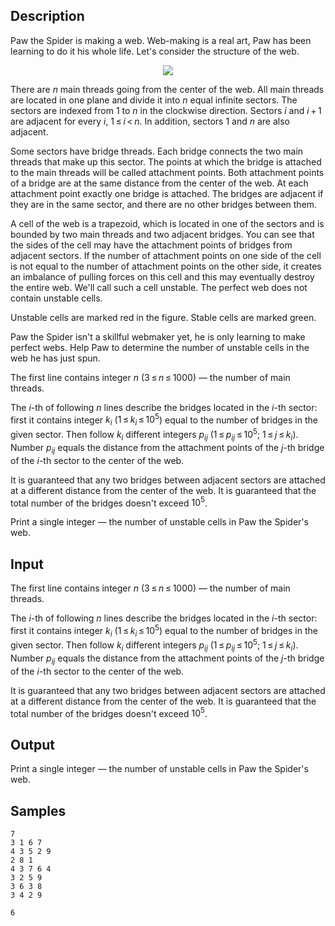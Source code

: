 ## Description

<div><p>Paw the Spider is making a web. Web-making is a real art, Paw has been learning to do it his whole life. Let's consider the structure of the web.</p><center> <img class="tex-graphics" src="./26087/file/hDwsieCQ.png" style="max-width: 100.0%;max-height: 100.0%;"> </center><p>There are <span class="tex-span"><i>n</i></span> <span class="tex-font-style-it">main</span> threads going from the center of the web. All main threads are located in one plane and divide it into <span class="tex-span"><i>n</i></span> equal infinite <span class="tex-font-style-it">sectors</span>. The sectors are indexed from <span class="tex-span">1</span> to <span class="tex-span"><i>n</i></span> in the clockwise direction. Sectors <span class="tex-span"><i>i</i></span> and <span class="tex-span"><i>i</i> + 1</span> are <span class="tex-font-style-it">adjacent</span> for every <span class="tex-span"><i>i</i></span>, <span class="tex-span">1 ≤ <i>i</i> &lt; <i>n</i></span>. In addition, sectors <span class="tex-span">1</span> and <span class="tex-span"><i>n</i></span> are also adjacent.</p><p>Some sectors have <span class="tex-font-style-it">bridge threads</span>. Each bridge connects the two main threads that make up this sector. The points at which the bridge is attached to the main threads will be called <span class="tex-font-style-it">attachment points</span>. Both attachment points of a bridge are at the same distance from the center of the web. At each attachment point exactly one bridge is attached. The bridges are <span class="tex-font-style-it">adjacent</span> if they are in the same sector, and there are no other bridges between them.</p><p>A <span class="tex-font-style-it">cell</span> of the web is a trapezoid, which is located in one of the sectors and is bounded by two main threads and two adjacent bridges. You can see that the sides of the cell may have the attachment points of bridges from adjacent sectors. If the number of attachment points on one side of the cell is not equal to the number of attachment points on the other side, it creates an imbalance of pulling forces on this cell and this may eventually destroy the entire web. We'll call such a cell <span class="tex-font-style-it">unstable</span>. The perfect web does not contain unstable cells.</p><p>Unstable cells are marked red in the figure. Stable cells are marked green.</p><p>Paw the Spider isn't a skillful webmaker yet, he is only learning to make perfect webs. Help Paw to determine the number of unstable cells in the web he has just spun.</p></div><div class="input-specification"><p>The first line contains integer <span class="tex-span"><i>n</i></span> (<span class="tex-span">3 ≤ <i>n</i> ≤ 1000</span>) — the number of main threads.</p><p>The <span class="tex-span"><i>i</i></span>-th of following <span class="tex-span"><i>n</i></span> lines describe the bridges located in the <span class="tex-span"><i>i</i></span>-th sector: first it contains integer <span class="tex-span"><i>k</i><sub class="lower-index"><i>i</i></sub></span> (<span class="tex-span">1 ≤ <i>k</i><sub class="lower-index"><i>i</i></sub> ≤ 10<sup class="upper-index">5</sup></span>) equal to the number of bridges in the given sector. Then follow <span class="tex-span"><i>k</i><sub class="lower-index"><i>i</i></sub></span> different integers <span class="tex-span"><i>p</i><sub class="lower-index"><i>ij</i></sub></span> (<span class="tex-span">1 ≤ <i>p</i><sub class="lower-index"><i>ij</i></sub> ≤ 10<sup class="upper-index">5</sup>;&nbsp;1 ≤ <i>j</i> ≤ <i>k</i><sub class="lower-index"><i>i</i></sub></span>). Number <span class="tex-span"><i>p</i><sub class="lower-index"><i>ij</i></sub></span> equals the distance from the attachment points of the <span class="tex-span"><i>j</i></span>-th bridge of the <span class="tex-span"><i>i</i></span>-th sector to the center of the web.</p><p>It is guaranteed that any two bridges between adjacent sectors are attached at a different distance from the center of the web. It is guaranteed that the total number of the bridges doesn't exceed <span class="tex-span">10<sup class="upper-index">5</sup></span>.</p></div><div class="output-specification"><p>Print a single integer — the number of unstable cells in Paw the Spider's web.</p></div>


## Input

<p>The first line contains integer <span class="tex-span"><i>n</i></span> (<span class="tex-span">3 ≤ <i>n</i> ≤ 1000</span>) — the number of main threads.</p><p>The <span class="tex-span"><i>i</i></span>-th of following <span class="tex-span"><i>n</i></span> lines describe the bridges located in the <span class="tex-span"><i>i</i></span>-th sector: first it contains integer <span class="tex-span"><i>k</i><sub class="lower-index"><i>i</i></sub></span> (<span class="tex-span">1 ≤ <i>k</i><sub class="lower-index"><i>i</i></sub> ≤ 10<sup class="upper-index">5</sup></span>) equal to the number of bridges in the given sector. Then follow <span class="tex-span"><i>k</i><sub class="lower-index"><i>i</i></sub></span> different integers <span class="tex-span"><i>p</i><sub class="lower-index"><i>ij</i></sub></span> (<span class="tex-span">1 ≤ <i>p</i><sub class="lower-index"><i>ij</i></sub> ≤ 10<sup class="upper-index">5</sup>;&nbsp;1 ≤ <i>j</i> ≤ <i>k</i><sub class="lower-index"><i>i</i></sub></span>). Number <span class="tex-span"><i>p</i><sub class="lower-index"><i>ij</i></sub></span> equals the distance from the attachment points of the <span class="tex-span"><i>j</i></span>-th bridge of the <span class="tex-span"><i>i</i></span>-th sector to the center of the web.</p><p>It is guaranteed that any two bridges between adjacent sectors are attached at a different distance from the center of the web. It is guaranteed that the total number of the bridges doesn't exceed <span class="tex-span">10<sup class="upper-index">5</sup></span>.</p>


## Output

<p>Print a single integer — the number of unstable cells in Paw the Spider's web.</p>


## Samples

```input1
7
3 1 6 7
4 3 5 2 9
2 8 1
4 3 7 6 4
3 2 5 9
3 6 3 8
3 4 2 9

```

```output1
6
```



